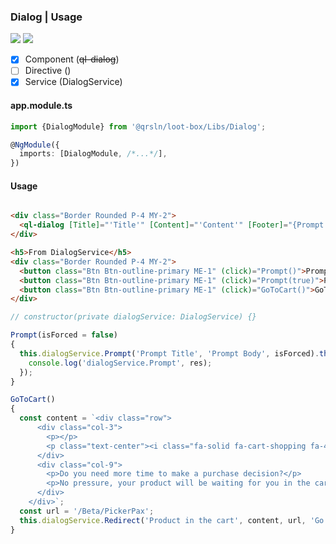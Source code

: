 ### Dialog | Usage

[![](https://img.shields.io/badge/Main-readme-white)](../../readme.md)
[![](https://img.shields.io/badge/readme-white)](readme.md)

- [x] Component (~~ql-dialog~~)
- [ ] Directive ()
- [x] Service (DialogService)

#### app.module.ts

```typescript
import {DialogModule} from '@qrsln/loot-box/Libs/Dialog';

@NgModule({
  imports: [DialogModule, /*...*/],
})
```  

#### Usage

```html

<div class="Border Rounded P-4 MY-2">
  <ql-dialog [Title]="'Title'" [Content]="'Content'" [Footer]="{Prompt:true}"></ql-dialog>
</div>

<h5>From DialogService</h5>
<div class="Border Rounded P-4 MY-2">
  <button class="Btn Btn-outline-primary ME-1" (click)="Prompt()">Prompt</button>
  <button class="Btn Btn-outline-primary ME-1" (click)="Prompt(true)">Prompt Forced</button>
  <button class="Btn Btn-outline-primary ME-1" (click)="GoToCart()">GoToCart</button>
</div>

```  

```typescript
// constructor(private dialogService: DialogService) {}

Prompt(isForced = false)
{
  this.dialogService.Prompt('Prompt Title', 'Prompt Body', isForced).then(res => {
    console.log('dialogService.Prompt', res);
  });
}

GoToCart()
{
  const content = `<div class="row">
      <div class="col-3">
        <p></p>
        <p class="text-center"><i class="fa-solid fa-cart-shopping fa-4x fa-spin"></i></p>
      </div>
      <div class="col-9">
        <p>Do you need more time to make a purchase decision?</p>
        <p>No pressure, your product will be waiting for you in the cart.</p>
      </div>
    </div>`;
  const url = '/Beta/PickerPax';
  this.dialogService.Redirect('Product in the cart', content, url, 'Go to cart').then();
}
```  
